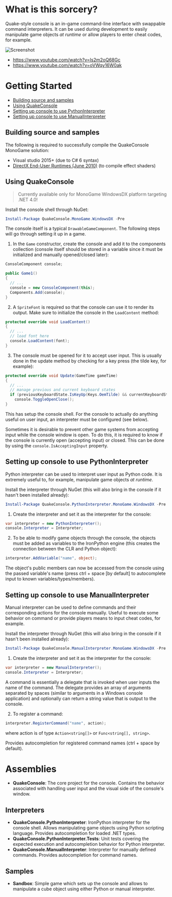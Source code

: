 # What is this sorcery?

Quake-style console is an in-game command-line interface with swappable command interpreters. It can be used during development to easily manipulate game objects *at runtime* or allow players to enter cheat codes, for example.

![Screenshot](http://az695587.vo.msecnd.net/images/console_merged.png)

- https://www.youtube.com/watch?v=Is2m2oQ68Gc
- https://www.youtube.com/watch?v=oVWqy16W0ak

# Getting Started

- [Building source and samples](#setup1)
- [Using QuakeConsole](#setup2)
- [Setting up console to use PythonInterpreter](#setup3)
- [Setting up console to use ManualInterpreter](#setup4)


<h2 id="setup1">Building source and samples</h3>


The following is required to successfully compile the QuakeConsole MonoGame solution:

- Visual studio 2015+ (due to C# 6 syntax)
- [DirectX End-User Runtimes (June 2010)](http://www.microsoft.com/en-us/download/details.aspx?id=8109) (to compile effect shaders)


<h2 id="setup2">Using QuakeConsole</h3>


> Currently available only for MonoGame WindowsDX platform targeting .NET 4.0!

Install the console shell through NuGet:

```powershell
Install-Package QuakeConsole.MonoGame.WindowsDX -Pre
```

The console itself is a typical `DrawableGameComponent`. The following steps will go through setting it up in a game.

1) In the `Game` constructor, create the console and add it to the components collection (console itself should be stored in a variable since it must be initialized and manually opened/closed later):

```cs
ConsoleComponent console;

public Game1()
{
  // ...
  console = new ConsoleComponent(this);
  Components.Add(console);
}
```
2) A `SpriteFont` is required so that the console can use it to render its output. Make sure to initialize the console in the `LoadContent` method:

```cs
protected override void LoadContent()
{
  // ...  
  // load font here
  console.LoadContent(font);
}
```

3) The console must be opened for it to accept user input. This is usually done in the update method by checking for a key press (the tilde key, for example):

```cs
protected override void Update(GameTime gameTime)
{
  // ...
  // manage previous and current keyboard states
  if (previousKeyboardState.IsKeyUp(Keys.OemTilde) && currentKeyboardState.IsKeyDown(Keys.OemTilde))
    console.ToggleOpenClose();
}
```

This has setup the console shell. For the console to actually do anything useful on user input, an interpreter must be configured (see below).

Sometimes it is desirable to prevent other game systems from accepting input while the console window is open. To do this, it is required to know if the console is currently open (accepting input) or closed. This can be done by using the  `console.IsAcceptingInput` property.


<h2 id="setup4">Setting up console to use PythonInterpreter</h3>


Python interpreter can be used to interpret user input as Python code. It is extremely useful to, for example, manipulate game objects *at runtime*.

Install the interpreter through NuGet (this will also bring in the console if it hasn't been installed already):

```powershell
Install-Package QuakeConsole.PythonInterpreter.MonoGame.WindowsDX -Pre
```

1) Create the interpreter and set it as the interpreter for the console:

```cs
var interpreter = new PythonInterpreter();
console.Interpreter = Interpreter;
```

2) To be able to modify game objects through the console, the objects must be added as variables to the IronPython engine (this creates the connection between the CLR and Python object):

```cs
interpreter.AddVariable("name", object);
```

The object's public members can now be accessed from the console using the passed variable's name (press ctrl + space [by default] to autocomplete input to known variables/types/members).


<h2 id="setup4">Setting up console to use ManualInterpreter</h3>


Manual interpreter can be used to define commands and their corresponding actions for the console manually. Useful to execute some behavior on command or provide players means to input cheat codes, for example.

Install the interpreter through NuGet (this will also bring in the console if it hasn't been installed already):

```powershell
Install-Package QuakeConsole.ManualInterpreter.MonoGame.WindowsDX -Pre
```

1) Create the interpreter and set it as the interpreter for the console:

```cs
var interpreter = new ManualInterpreter();
console.Interpreter = Interpreter;
```

A command is essentially a delegate that is invoked when user inputs the name of the command. The delegate provides an array of arguments separated by spaces (similar to arguments in a Windows console application) and optionally can return a string value that is output to the console.

2) To register a command:

```cs
interpreter.RegisterCommand("name", action);
```

where action is of type `Action<string[]>` or `Func<string[], string>`.

Provides autocompletion for registered command names (ctrl + space by default).

# Assemblies

- **QuakeConsole**: The core project for the console. Contains the behavior associated with handling user input and the visual side of the console's window.

## Interpreters

- **QuakeConsole.PythonInterpreter**: IronPython interpreter for the console shell. Allows manipulating game objects using Python scripting language. Provides autocompletion for loaded .NET types.
- **QuakeConsole.PythonInterpreter.Tests**: Unit tests covering the expected execution and autocompletion behavior for Python interpreter.
- **QuakeConsole.ManualInterpreter**: Interpreter for manually defined commands. Provides autocompletion for command names.

## Samples

- **Sandbox**: Simple game which sets up the console and allows to manipulate a cube object using either Python or manual interpreter.
